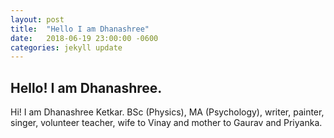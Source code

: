 ```yaml
---
layout: post
title:  "Hello I am Dhanashree"
date:   2018-06-19 23:00:00 -0600
categories: jekyll update
---
```

## Hello! I am Dhanashree.

Hi! I am Dhanashree Ketkar. BSc (Physics), MA (Psychology), writer, painter, singer, volunteer teacher, wife to Vinay and mother to Gaurav and Priyanka.
